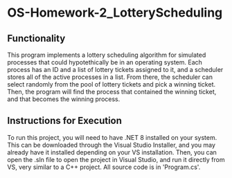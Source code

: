# OS-Homework-2_LotteryScheduling

## Functionality
This program implements a lottery scheduling algorithm for simulated processes that could hypotethically be in an operating system.
Each process has an ID and a list of lottery tickets assigned to it, and a scheduler stores all of the active processes in a list.
From there, the scheduler can select randomly from the pool of lottery tickets and pick a winning ticket. Then, the program will
find the process that contained the winning ticket, and that becomes the winning process.

## Instructions for Execution
To run this project, you will need to have .NET 8 installed on your system. This can be downloaded through the Visual Studio Installer,
and you may already have it installed depending on your VS installation. Then, you can open the .sln file to open the project in Visual Studio,
and run it directly from VS, very similar to a C++ project. All source code is in 'Program.cs'.